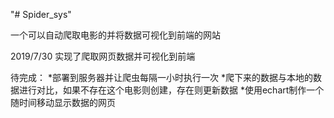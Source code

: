 "# Spider_sys" 

一个可以自动爬取电影的并将数据可视化到前端的网站

2019/7/30 实现了爬取网页数据并可视化到前端

待完成：
*部署到服务器并让爬虫每隔一小时执行一次
*爬下来的数据与本地的数据进行对比，如果不存在这个电影则创建，存在则更新数据
*使用echart制作一个随时间移动显示数据的网页